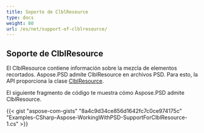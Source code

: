 ```yaml
---
title: Soporte de ClblResource
type: docs
weight: 80
url: /es/net/support-of-clblresource/
---
```


## **Soporte de ClblResource**
El ClblResource contiene información sobre la mezcla de elementos recortados. Aspose.PSD admite ClblResource en archivos PSD. Para esto, la API proporciona la clase [ClblResource](https://reference.aspose.com/net/psd/aspose.psd.fileformats.psd.layers.layerresources/clblresource).

El siguiente fragmento de código te muestra cómo Aspose.PSD admite ClblResource.

{{< gist "aspose-com-gists" "8a4c9d34ce856d1642fc7c0ce974175c" "Examples-CSharp-Aspose-WorkingWithPSD-SupportForClblResource-1.cs" >}}
